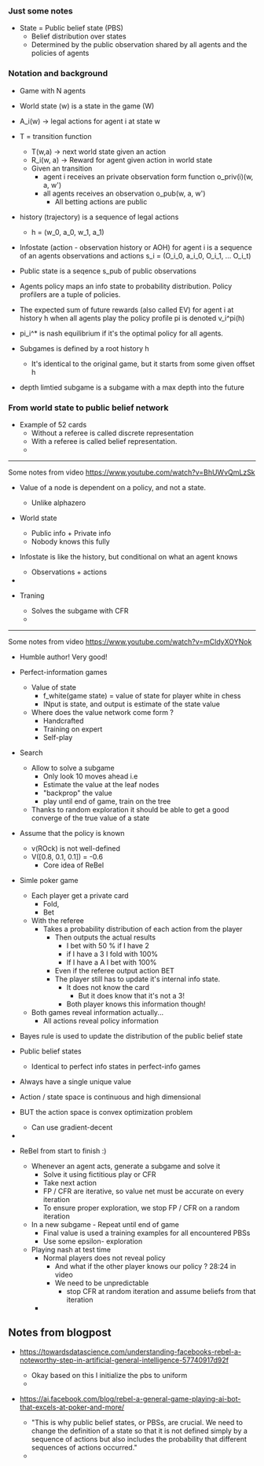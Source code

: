 ### Just some notes

- State = Public belief state (PBS)
  - Belief distribution over states
  - Determined by the public observation shared by all agents and the policies of agents


### Notation and background
- Game with N agents
- World state (w) is a state in the game (W)
- A_i(w) -> legal actions for agent i at state w
- T = transition function
  - T(w,a) -> next world state given an action
  - R_i(w, a) -> Reward for agent given action in world state
  -  Given an transition
     -  agent i receives an private observation form function o_priv(i)(w, a, w')
     -  all agents receives an observation o_pub(w, a, w')
        -  All betting actions are public
-  history (trajectory) is a sequence of legal actions
   -  h = (w_0, a_0, w_1, a_1)
-  Infostate (action - observation history or AOH) for agent i is a sequence of an agents observations and actions s_i = (O_i_0, a_i_0, O_i_1, ... O_i_t)
- Public state is a seqence s_pub of public observations



- Agents policy maps an info state to probability distribution. Policy profilers are a tuple of policies.
- The expected sum of future rewards (also called EV) for agent i at history h when all agents play the policy profile pi is denoted v_i^pi(h)
- pi_i^*  is nash equilibrium if it's the optimal policy for all agents.

- Subgames is defined by a root history h
  - It's identical to the original game, but it starts from some given offset h
- depth limtied subgame is a subgame with a max depth into the future

### From world state to public belief network
- Example of 52 cards
  - Without a referee is called discrete representation
  - With a referee is called belief representation.
  - 


----
Some notes from video https://www.youtube.com/watch?v=BhUWvQmLzSk

- Value of a node is dependent on a policy, and not a state.
  - Unlike alphazero
- World state 
  - Public info + Private info
  - Nobody knows this fully
- Infostate is like the history, but conditional on what an agent knows
  - Observations + actions
- 

- Traning
  - Solves the subgame with CFR
  - 

----
Some notes from video https://www.youtube.com/watch?v=mCldyXOYNok
- Humble author! Very good!
- Perfect-information games
  - Value of state 
    - f_white(game state) = value of state for player white in chess
    - INput is state, and output is estimate of the state value
  - Where does the value network come form ?
    - Handcrafted
    - Training on expert
    - Self-play
- Search
  - Allow to solve a subgame
    - Only look 10 moves ahead i.e
    - Estimate the value at the leaf nodes
    - "backprop" the value 
    - play until end of game, train on the tree
  - Thanks to random exploration it should be able to get a good converge of the true value of a state
- Assume that the policy is known
  - v(ROck) is not well-defined
  - V([0.8, 0.1, 0.1]) = -0.6
    - Core idea of ReBel
-   Simle poker game
    -   Each player get a private card
        -   Fold,
        -   Bet
    -   With the referee
        -  Takes a probability distribution of each action from the player
           -  Then outputs the actual results
              -  I bet with 50 % if I have 2
              -  if I have a 3 I fold with 100%
              -  If I have a A I bet with 100%
           -  Even if the referee output action BET
           -  The player still has to update it's internal info state.
              -  It does not know the card
                 -  But it does know that it's not a 3!
              -  Both player knows this information though!
     - Both games reveal information actually...
       - All actions reveal policy information 
- Bayes rule is used to update the distribution of the public belief state
- Public belief states
  - Identical to perfect info states in perfect-info games
- Always have a single unique value 
- Action / state space is continuous and high dimensional
- BUT the action space is convex optimization problem
  - Can use gradient-decent
- 

- ReBel from start to finish :)
  - Whenever an agent acts, generate a subgame and solve it
    - Solve it using fictitious play or CFR
    - Take next action
    - FP / CFR are iterative, so value net must be accurate on every iteration
    - To ensure proper exploration, we stop FP / CFR on a random iteration
  - In a new subgame - Repeat until end of game
    - Final value is used a training examples for all encountered PBSs
    - Use some epsilon- exploration
  - Playing nash at test time
    - Normal players does not reveal policy
      - And what if the other player knows our policy ? 28:24 in video
      - We need to be unpredictable
        - stop CFR at random iteration and assume beliefs from that iteration
    - 

## Notes from blogpost 
- https://towardsdatascience.com/understanding-facebooks-rebel-a-noteworthy-step-in-artificial-general-intelligence-57740917d92f
  - Okay based on this I initialize the pbs to uniform
  - 

- https://ai.facebook.com/blog/rebel-a-general-game-playing-ai-bot-that-excels-at-poker-and-more/
  - "This is why public belief states, or PBSs, are crucial. We need to change the definition of a state so that it is not defined simply by a sequence of actions but also includes the probability that different sequences of actions occurred."
  - 










